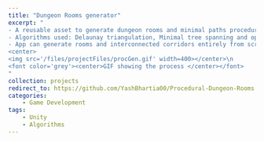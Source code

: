 ```yaml
---
title: "Dungeon Rooms generator"
excerpt: "
- A reusable asset to generate dungeon rooms and minimal paths procedurally in Unity \n
- Algorithms used: Delaunay triangulation, Minimal tree spanning and optimizations like grid correction \n
- App can generate rooms and interconnected corridors entirely from scratch, taking up to a few minutes for each generation \n\n
<center>
<img src='/files/projectFiles/procGen.gif' width=400></center>\n
<font color='grey'><center>GIF showing the process </center></font>
"
collection: projects
redirect_to: https://github.com/YashBhartia00/Procedural-Dungeon-Rooms
categories:
    - Game Development
tags:
    - Unity
    - Algorithms
---
```

